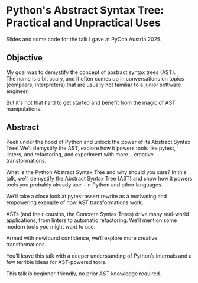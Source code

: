 # Python's Abstract Syntax Tree: Practical and Unpractical Uses

Slides and some code for the talk I gave at PyCon Austria 2025.

## Objective

My goal was to demystify the concept of abstract syntax trees (AST).  
The name is a bit scary, and it often comes up in conversations on topics (compilers, interpreters) that are usually not familiar to a junior software engineer.

But it's not that hard to get started and benefit from the magic of AST manipulations.

## Abstract

Peek under the hood of Python and unlock the power of its Abstract Syntax Tree! We’ll demystify the AST, explore how it powers tools like pytest, linters, and refactoring, and experiment with more… creative transformations.

What is the Python Abstract Syntax Tree and why should you care? In this talk, we’ll demystify the Abstract Syntax Tree (AST) and show how it powers tools you probably already use - in Python and other languages.

We’ll take a close look at pytest assert rewrite as a motivating and empowering example of how AST transformations work.

ASTs (and their cousins, the Concrete Syntax Trees) drive many real-world applications, from linters to automatic refactoring. We’ll mention some modern tools you might want to use.

Armed with newfound confidence, we’ll explore more creative transformations.

You’ll leave this talk with a deeper understanding of Python’s internals and a few terrible ideas for AST-powered tools.

This talk is beginner-friendly, no prior AST knowledge required.

